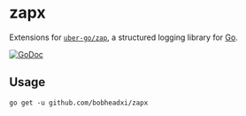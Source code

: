 # zapx

Extensions for [`uber-go/zap`](https://github.com/uber-go/zap), a structured
logging library for [Go](https://golang.org/).

[![GoDoc](https://godoc.org/github.com/bobheadxi/zapx?status.svg)](https://godoc.org/github.com/bobheadxi/zapx)

## Usage

```
go get -u github.com/bobheadxi/zapx
```
